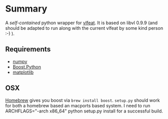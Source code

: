 Summary
=======

A _self-contained_ python wrapper for [vlfeat](http://www.vlfeat.org/).
It is based on libvl 0.9.9 (and should be adapted to run along 
with the current vlfeat by some kind person :-) ).

Requirements
------------

* [numpy](numpy.scipy.org)
* [Boost.Python](http://www.boost.org/doc/libs/1_49_0/libs/python/doc/)
* [matplotlib](http://matplotlib.sourceforge.net/)

OSX
---

[Homebrew](http://mxcl.github.com/homebrew/) gives you boost via ```brew install boost```.
```setup.py``` should work for both a homebrew based an
macports based system. I need to run
    ARCHFLAGS="-arch x86_64" python setup.py install
for a successful build.
